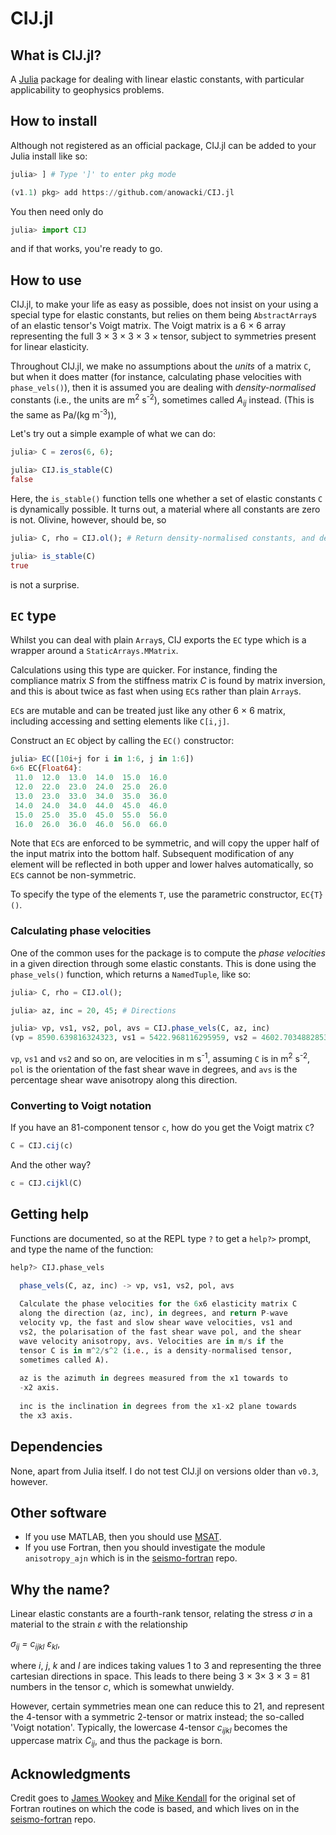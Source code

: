 # CIJ.jl

## What is CIJ.jl?
A [Julia](http://julialang.org) package for dealing with linear elastic
constants, with particular applicability to geophysics problems.


## How to install
Although not registered as an official package, CIJ.jl can be added to your
Julia install like so:

```julia
julia> ] # Type ']' to enter pkg mode

(v1.1) pkg> add https://github.com/anowacki/CIJ.jl
```

You then need only do

```julia
julia> import CIJ
```

and if that works, you're ready to go.


## How to use
CIJ.jl, to make your life as easy as possible, does not insist on your using
a special type for elastic constants, but relies on them being `AbstractArray`s
of an elastic tensor's Voigt matrix.
The Voigt matrix is a 6 &times; 6 array representing the full
3 &times; 3 &times; 3 &times; 3 &times; tensor, subject to symmetries present
for linear elasticity.

Throughout CIJ.jl, we make no assumptions about the *units* of a matrix `C`,
but when it does matter (for instance, calculating phase velocities with
`phase_vels()`), then it is assumed you are dealing with *density-normalised*
constants (i.e., the units are m<sup>2</sup>&nbsp;s<sup>-2</sup>), sometimes called
*A<sub>ij</sub>* instead.  (This is the same as Pa/(kg&nbsp;m<sup>-3</sup>)),

Let's try out a simple example of what we can do:

```julia
julia> C = zeros(6, 6);

julia> CIJ.is_stable(C)
false
```

Here, the `is_stable()` function tells one whether a set of elastic constants
`C` is dynamically possible.  It turns out, a material where all constants are
zero is not.  Olivine, however, should be, so

```julia
julia> C, rho = CIJ.ol(); # Return density-normalised constants, and density, for olivine

julia> is_stable(C)
true
```

is not a surprise.

## `EC` type

Whilst you can deal with plain `Array`s, CIJ exports the `EC` type which is a
wrapper around a `StaticArrays.MMatrix`.

Calculations using this type are quicker.  For instance, finding the compliance
matrix *S* from the stiffness matrix *C* is found by matrix inversion, and this
is about twice as fast when using `EC`s rather than plain `Array`s.

`EC`s are mutable and can be treated just like any other 6 &times; 6 matrix,
including accessing and setting elements like `C[i,j]`.

Construct an `EC` object by calling the `EC()` constructor:

```julia
julia> EC([10i+j for i in 1:6, j in 1:6])
6×6 EC{Float64}:
 11.0  12.0  13.0  14.0  15.0  16.0
 12.0  22.0  23.0  24.0  25.0  26.0
 13.0  23.0  33.0  34.0  35.0  36.0
 14.0  24.0  34.0  44.0  45.0  46.0
 15.0  25.0  35.0  45.0  55.0  56.0
 16.0  26.0  36.0  46.0  56.0  66.0
```

Note that `EC`s are enforced to be symmetric, and will copy the upper half
of the input matrix into the bottom half.  Subsequent modification of any
element will be reflected in both upper and lower halves automatically,
so `EC`s cannot be non-symmetric.

To specify the type of the elements `T`, use the parametric constructor,
`EC{T}()`.

### Calculating phase velocities
One of the common uses for the package is to compute the *phase velocities* in
a given direction through some elastic constants.  This is done using the
`phase_vels()` function, which returns a `NamedTuple`, like so:

```julia
julia> C, rho = CIJ.ol();

julia> az, inc = 20, 45; # Directions

julia> vp, vs1, vs2, pol, avs = CIJ.phase_vels(C, az, inc)
(vp = 8590.639816324323, vs1 = 5422.968116295959, vs2 = 4602.70348828534, pol = -20.682503753509465, avs = 16.363285381017125)
```

`vp`, `vs1` and `vs2` and so on, are velocities in m&nbsp;s<sup>-1</sup>,
assuming `C` is in m<sup>2</sup>&nbsp;s<sup>-2</sup>,
`pol` is the orientation of the fast shear wave in degrees, and `avs` is the
percentage shear wave anisotropy along this direction.

### Converting to Voigt notation
If you have an 81-component tensor `c`, how do you get the Voigt matrix `C`?

```julia
C = CIJ.cij(c)
```

And the other way?

```julia
c = CIJ.cijkl(C)
```

## Getting help
Functions are documented, so at the REPL type `?` to get a `help?>` prompt,
and type the name of the function:

```julia
help?> CIJ.phase_vels

  phase_vels(C, az, inc) -> vp, vs1, vs2, pol, avs
  
  Calculate the phase velocities for the 6x6 elasticity matrix C
  along the direction (az, inc), in degrees, and return P-wave
  velocity vp, the fast and slow shear wave velocities, vs1 and
  vs2, the polarisation of the fast shear wave pol, and the shear
  wave velocity anisotropy, avs. Velocities are in m/s if the
  tensor C is in m^2/s^2 (i.e., is a density-normalised tensor,
  sometimes called A).
  
  az is the azimuth in degrees measured from the x1 towards to
  -x2 axis.
  
  inc is the inclination in degrees from the x1-x2 plane towards
  the x3 axis.
```

## Dependencies
None, apart from Julia itself.  I do not test CIJ.jl on versions older than
`v0.3`, however.


## Other software

* If you use MATLAB, then you should use [MSAT](https://github.com/andreww/MSAT/).
* If you use Fortran, then you should investigate the module
  `anisotropy_ajn` which is in the
  [seismo-fortran](https://github.com/anowacki/seismo-fortran) repo.


## Why the name?
Linear elastic constants are a fourth-rank tensor, relating the stress
_&sigma;_ in a material to the strain _&epsilon;_ with the relationship

*&sigma;<sub>ij</sub> = c<sub>ijkl</sub> &epsilon;<sub>kl</sub>*,

where _i_, _j_, _k_ and _l_ are indices taking values 1 to 3 and
representing the three cartesian directions in space.  This leads to there
being 3 &times; 3&times; 3 &times; 3 = 81 numbers in the tensor *c*, which
is somewhat unwieldy.

However, certain symmetries mean one can reduce this to 21, and represent
the 4-tensor with a symmetric 2-tensor or matrix instead; the so-called 'Voigt
notation'.  Typically, the lowercase 4-tensor *c<sub>ijkl</sub>* becomes the
uppercase matrix *C<sub>ij</sub>*, and thus the package is born.


## Acknowledgments
Credit goes to [James Wookey](http://www1.gly.bris.ac.uk/~wookey) and
[Mike Kendall](http://www1.gly.bris.ac.uk/~jmk/) for the original set of Fortran
routines on which the code is based, and which lives on in the
[seismo-fortran](https://github.com/anowacki/seismo-fortran) repo.

